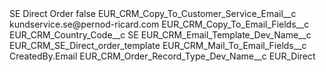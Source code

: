 <?xml version="1.0" encoding="UTF-8"?>
<CustomMetadata xmlns="http://soap.sforce.com/2006/04/metadata" xmlns:xsi="http://www.w3.org/2001/XMLSchema-instance" xmlns:xsd="http://www.w3.org/2001/XMLSchema">
    <label>SE Direct Order</label>
    <protected>false</protected>
    <values>
        <field>EUR_CRM_Copy_To_Customer_Service_Email__c</field>
        <value xsi:type="xsd:string">kundservice.se@pernod-ricard.com</value>
    </values>
    <values>
        <field>EUR_CRM_Copy_To_Email_Fields__c</field>
        <value xsi:nil="true"/>
    </values>
    <values>
        <field>EUR_CRM_Country_Code__c</field>
        <value xsi:type="xsd:string">SE</value>
    </values>
    <values>
        <field>EUR_CRM_Email_Template_Dev_Name__c</field>
        <value xsi:type="xsd:string">EUR_CRM_SE_Direct_order_template</value>
    </values>
    <values>
        <field>EUR_CRM_Mail_To_Email_Fields__c</field>
        <value xsi:type="xsd:string">CreatedBy.Email</value>
    </values>
    <values>
        <field>EUR_CRM_Order_Record_Type_Dev_Name__c</field>
        <value xsi:type="xsd:string">EUR_Direct</value>
    </values>
</CustomMetadata>
